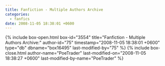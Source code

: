 ```yaml
---
title: Fanfiction - Multiple Authors Archive
categories:
  - fanfics
date: 2008-11-05 18:38:01 +0600
---
```

{% include box-open.html box-id="3554" title="Fanfiction - Multiple Authors Archive:" author-id="75" timestamp="2008-11-05 18:38:01 +0600" type="db" dbname="box16495" last-modified-by="75" %}
<navigator group="Fanfics|Multiple Authors"/> <displaytor />
{% include box-close.html author-name="PoeTrader" last-modified-on="2008-11-05 18:38:27 +0600" last-modified-by-name="PoeTrader" %}
